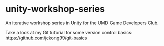 # unity-workshop-series
An iterative workshop series in Unity for the UMD Game Developers Club.

Take a look at my Git tutorial for some version control basics: https://github.com/jckong99/git-basics
